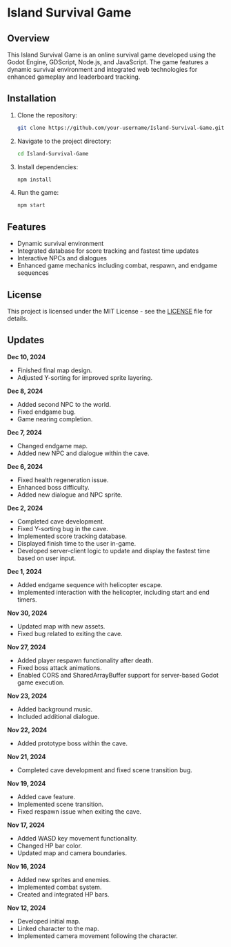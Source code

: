 # Island Survival Game

## Overview

This Island Survival Game is an online survival game developed using the Godot Engine, GDScript, Node.js, and JavaScript. The game features a dynamic survival environment and integrated web technologies for enhanced gameplay and leaderboard tracking.

## Installation

1. Clone the repository:
   ```bash
   git clone https://github.com/your-username/Island-Survival-Game.git
2. Navigate to the project directory:
   ```bash
   cd Island-Survival-Game
3. Install dependencies:
   ```bash
   npm install
4. Run the game:
   ```bash
   npm start

## Features

- Dynamic survival environment
- Integrated database for score tracking and fastest time updates
- Interactive NPCs and dialogues
- Enhanced game mechanics including combat, respawn, and endgame sequences

## License

This project is licensed under the MIT License - see the [LICENSE](LICENSE) file for details.

## Updates

**Dec 10, 2024**
- Finished final map design.
- Adjusted Y-sorting for improved sprite layering.

**Dec 8, 2024**
- Added second NPC to the world.
- Fixed endgame bug.
- Game nearing completion.

**Dec 7, 2024**
- Changed endgame map.
- Added new NPC and dialogue within the cave.

**Dec 6, 2024**
- Fixed health regeneration issue.
- Enhanced boss difficulty.
- Added new dialogue and NPC sprite.

**Dec 2, 2024**
- Completed cave development.
- Fixed Y-sorting bug in the cave.
- Implemented score tracking database.
- Displayed finish time to the user in-game.
- Developed server-client logic to update and display the fastest time based on user input.

**Dec 1, 2024**
- Added endgame sequence with helicopter escape.
- Implemented interaction with the helicopter, including start and end timers.

**Nov 30, 2024**
- Updated map with new assets.
- Fixed bug related to exiting the cave.

**Nov 27, 2024**
- Added player respawn functionality after death.
- Fixed boss attack animations.
- Enabled CORS and SharedArrayBuffer support for server-based Godot game execution.

**Nov 23, 2024**
- Added background music.
- Included additional dialogue.

**Nov 22, 2024**
- Added prototype boss within the cave.

**Nov 21, 2024**
- Completed cave development and fixed scene transition bug.

**Nov 19, 2024**
- Added cave feature.
- Implemented scene transition.
- Fixed respawn issue when exiting the cave.

**Nov 17, 2024**
- Added WASD key movement functionality.
- Changed HP bar color.
- Updated map and camera boundaries.

**Nov 16, 2024**
- Added new sprites and enemies.
- Implemented combat system.
- Created and integrated HP bars.

**Nov 12, 2024**
- Developed initial map.
- Linked character to the map.
- Implemented camera movement following the character.
